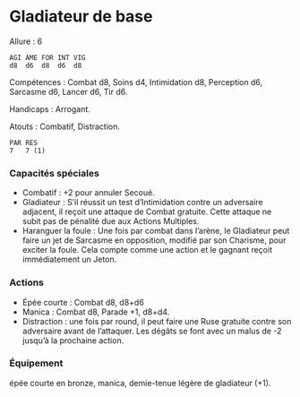 # Gladiateur de base

Allure : 6

	AGI	ÂME	FOR	INT	VIG
	d8	d6	d8	d6	d8

Compétences : Combat d8, Soins d4, Intimidation d8, Perception d6, Sarcasme d6, Lancer d6, Tir d6.

Handicaps : Arrogant.

Atouts : Combatif, Distraction.

	PAR	RES
	7	7 (1)

### Capacités spéciales
- Combatif : +2 pour annuler Secoué.
- Gladiateur : S’il réussit un test d’Intimidation contre un adversaire adjacent, il reçoit une attaque de Combat gratuite. Cette attaque ne subit pas de pénalité due aux Actions Multiples.
- Haranguer la foule : Une fois par combat dans l’arène, le Gladiateur peut faire un jet de Sarcasme en opposition, modifié par son Charisme, pour exciter la foule. Cela compte comme une action et le gagnant reçoit immédiatement un Jeton.

### Actions
- Épée courte : Combat d8, d8+d6
- Manica : Combat d8, Parade +1, d8+d4.
- Distraction : une fois par round, il peut faire une Ruse gratuite contre son adversaire avant de l’attaquer. Les dégâts se font avec un malus de -2 jusqu’à la prochaine action.

### Équipement
épée courte en bronze, manica, demie-tenue légère de gladiateur (+1).
